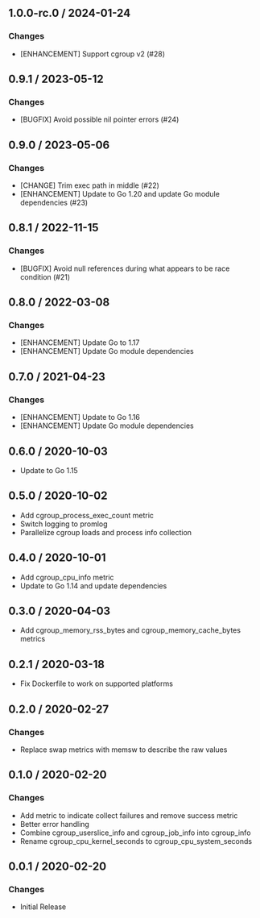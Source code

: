 ## 1.0.0-rc.0 / 2024-01-24

### Changes

* [ENHANCEMENT] Support cgroup v2 (#28)

## 0.9.1 / 2023-05-12

### Changes

* [BUGFIX] Avoid possible nil pointer errors (#24)

## 0.9.0 / 2023-05-06

### Changes

* [CHANGE] Trim exec path in middle (#22)
* [ENHANCEMENT] Update to Go 1.20 and update Go module dependencies (#23)

## 0.8.1 / 2022-11-15

### Changes

* [BUGFIX] Avoid null references during what appears to be race condition (#21)

## 0.8.0 / 2022-03-08

### Changes

* [ENHANCEMENT] Update Go to 1.17
* [ENHANCEMENT] Update Go module dependencies

## 0.7.0 / 2021-04-23

### Changes

* [ENHANCEMENT] Update to Go 1.16
* [ENHANCEMENT] Update Go module dependencies

## 0.6.0 / 2020-10-03

* Update to Go 1.15

## 0.5.0 / 2020-10-02

* Add cgroup_process_exec_count metric
* Switch logging to promlog
* Parallelize cgroup loads and process info collection

## 0.4.0 / 2020-10-01

* Add cgroup_cpu_info metric
* Update to Go 1.14 and update dependencies

## 0.3.0 / 2020-04-03

* Add cgroup_memory_rss_bytes and cgroup_memory_cache_bytes metrics

## 0.2.1 / 2020-03-18

* Fix Dockerfile to work on supported platforms

## 0.2.0 / 2020-02-27

### Changes

* Replace swap metrics with memsw to describe the raw values

## 0.1.0 / 2020-02-20

### Changes

* Add metric to indicate collect failures and remove success metric
* Better error handling
* Combine cgroup_userslice_info and cgroup_job_info into cgroup_info
* Rename cgroup_cpu_kernel_seconds to cgroup_cpu_system_seconds

## 0.0.1 / 2020-02-20

### Changes

* Initial Release

